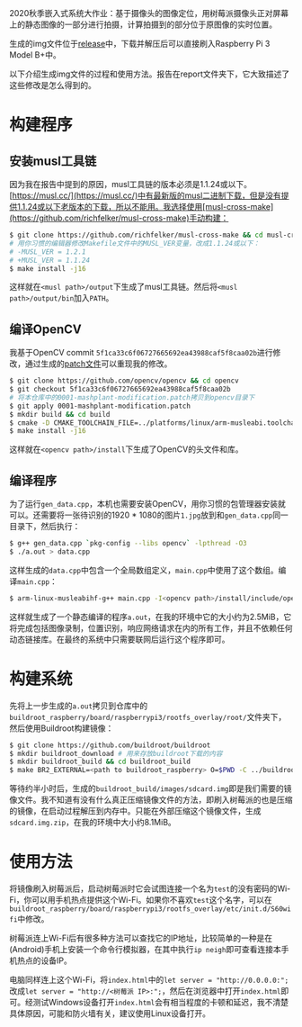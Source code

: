 2020秋季嵌入式系统大作业：基于摄像头的图像定位，用树莓派摄像头正对屏幕上的静态图像的一部分进行拍摄，计算拍摄到的部分位于原图像的实时位置。

生成的img文件位于[release](https://github.com/MashPlant/rpi-image-locating/releases/download/initial/sdcard.img.zip)中，下载并解压后可以直接刷入Raspberry Pi 3 Model B+中。

以下介绍生成img文件的过程和使用方法。报告在report文件夹下，它大致描述了这些修改是怎么得到的。

# 构建程序

## 安装musl工具链

因为我在报告中提到的原因，musl工具链的版本必须是1.1.24或以下。[https://musl.cc/](https://musl.cc/)中有最新版的musl二进制下载，但是没有提供1.1.24或以下老版本的下载，所以不能用。我选择使用[musl-cross-make](https://github.com/richfelker/musl-cross-make)手动构建：

```bash
$ git clone https://github.com/richfelker/musl-cross-make && cd musl-cross-make
# 用你习惯的编辑器修改Makefile文件中的MUSL_VER变量，改成1.1.24或以下：
# -MUSL_VER = 1.2.1
# +MUSL_VER = 1.1.24
$ make install -j16
```

这样就在`<musl path>/output`下生成了musl工具链。然后将`<musl path>/output/bin`加入`PATH`。

## 编译OpenCV

我基于OpenCV commit `5f1ca33c6f06727665692ea43988caf5f8caa02b`进行修改，通过生成的[patch文件](./0001-mashplant-modification.patch)可以重现我的修改。

```bash
$ git clone https://github.com/opencv/opencv && cd opencv
$ git checkout 5f1ca33c6f06727665692ea43988caf5f8caa02b
# 将本仓库中的0001-mashplant-modification.patch拷贝到opencv目录下
$ git apply 0001-mashplant-modification.patch 
$ mkdir build && cd build
$ cmake -D CMAKE_TOOLCHAIN_FILE=../platforms/linux/arm-musleabi.toolchain.cmake -DBUILD_SHARED_LIBS=OFF -DCMAKE_BUILD_TYPE=Release -DCMAKE_INSTALL_PREFIX=../install -DWITH_PROTOBUF=OFF -DWITH_OPENCL=OFF -DBUILD_opencv_apps=OFF -DBUILD_opencv_calib3d=OFF -DBUILD_opencv_features2d=OFF -DBUILD_opencv_flann=OFF -DBUILD_opencv_gapi=OFF -DBUILD_opencv_highgui=OFF -DBUILD_opencv_java_bindings_generator=OFF -DBUILD_opencv_js=OFF -DBUILD_opencv_ml=OFF -DBUILD_opencv_objdetect=OFF -DBUILD_opencv_photo=OFF -DBUILD_opencv_python_bindings_generator=OFF -DBUILD_opencv_python_tests=OFF -DBUILD_opencv_stitching=OFF -DBUILD_opencv_ts=OFF -DBUILD_opencv_video=OFF -DWITH_IMGCODEC_HDR=OFF -DWITH_WEBP=OFF -DWITH_IMGCODEC_SUNRASTER=OFF -DWITH_IMGCODEC_PXM=OFF -DWITH_IMGCODEC_PFM=OFF -DWITH_TIFF=OFF -DWITH_PNG=OFF -DWITH_GDCM=OFF -DWITH_JASPER=OFF -DWITH_OPENJPEG=OFF -DWITH_OPENEXR=OFF -DWITH_GDAL=OFF -DWITH_PTHREADS_PF=OFF ..
$ make install -j16
```

这样就在`<opencv path>/install`下生成了OpenCV的头文件和库。

## 编译程序

为了运行`gen_data.cpp`，本机也需要安装OpenCV，用你习惯的包管理器安装就可以。还需要将一张待识别的1920 * 1080的图片`1.jpg`放到和`gen_data.cpp`同一目录下，然后执行：

```bash
$ g++ gen_data.cpp `pkg-config --libs opencv` -lpthread -O3
$ ./a.out > data.cpp
```

这样生成的`data.cpp`中包含一个全局数组定义，`main.cpp`中使用了这个数组。编译`main.cpp`：

```bash
$ arm-linux-musleabihf-g++ main.cpp -I<opencv path>/install/include/opencv4/ -L<opencv path>/install/lib -lopencv_videoio -lopencv_imgcodecs -lopencv_imgproc -lopencv_core -L<opencv path>/install/lib/opencv4/3rdparty -littnotify -llibjpeg-turbo -llibopenjp2 -llibpng -llibtiff -llibwebp -lzlib -ldl -lpthread -O3 -static -fno-exceptions -fno-rtti -flto -s data.cpp
```

这样就生成了一个静态编译的程序`a.out`，在我的环境中它的大小约为2.5MiB，它将完成包括图像录制，位置识别，响应网络请求在内的所有工作，并且不依赖任何动态链接库。在最终的系统中只需要联网后运行这个程序即可。

# 构建系统

先将上一步生成的`a.out`拷贝到仓库中的`buildroot_raspberry/board/raspberrypi3/rootfs_overlay/root/`文件夹下，然后使用Buildroot构建镜像：

```bash
$ git clone https://github.com/buildroot/buildroot
$ mkdir buildroot_download # 用来存放buildroot下载的内容
$ mkdir buildroot_build && cd buildroot_build
$ make BR2_EXTERNAL=<path to buildroot_raspberry> O=$PWD -C ../buildroot/ raspberrypi3_minimal_defconfig
```

等待约半小时后，生成的`buildroot_build/images/sdcard.img`即是我们需要的镜像文件。我不知道有没有什么真正压缩镜像文件的方法，即刷入树莓派的也是压缩的镜像，在启动过程解压到内存中。只能在外部压缩这个镜像文件，生成`sdcard.img.zip`，在我的环境中大小约8.1MiB。

# 使用方法

将镜像刷入树莓派后，启动树莓派时它会试图连接一个名为`test`的没有密码的Wi-Fi，你可以用手机热点提供这个Wi-Fi。如果你不喜欢`test`这个名字，可以在`buildroot_raspberry/board/raspberrypi3/rootfs_overlay/etc/init.d/S60wifi`中修改。

树莓派连上Wi-Fi后有很多种方法可以查找它的IP地址，比较简单的一种是在(Android)手机上安装一个命令行模拟器，在其中执行`ip neigh`即可查看连接本手机热点的设备IP。

电脑同样连上这个Wi-Fi，将`index.html`中的`let server = "http://0.0.0.0:";`改成`let server = "http://<树莓派 IP>:";`，然后在浏览器中打开`index.html`即可。经测试Windows设备打开`index.html`会有相当程度的卡顿和延迟，我不清楚具体原因，可能和防火墙有关，建议使用Linux设备打开。